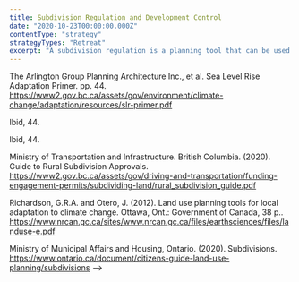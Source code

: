 ```yaml
---
title: Subdivision Regulation and Development Control
date: "2020-10-23T00:00:00.000Z"
contentType: "strategy"
strategyTypes: "Retreat"
excerpt: "A subdivision regulation is a planning tool that can be used to establish conditions for the protection against environmental hazards, e.g., coastal hazards related to sea-level rise."
---
```


<!-- Regular citations -->
[^1]:
  The Arlington Group Planning Architecture Inc., et al. Sea Level Rise Adaptation Primer. pp. 44. https://www2.gov.bc.ca/assets/gov/environment/climate-change/adaptation/resources/slr-primer.pdf
[^2]:  
  Ibid, 44.
[^3]:  
  Ibid, 44.
[^4]:
  Ministry of Transportation and Infrastructure. British Columbia. (2020). Guide to Rural Subdivision Approvals. https://www2.gov.bc.ca/assets/gov/driving-and-transportation/funding-engagement-permits/subdividing-land/rural_subdivision_guide.pdf
[^5]:
  Richardson, G.R.A. and Otero, J. (2012). Land use planning tools for local adaptation to climate change. Ottawa, Ont.: Government of Canada, 38 p.. https://www.nrcan.gc.ca/sites/www.nrcan.gc.ca/files/earthsciences/files/landuse-e.pdf
[^6]:  
  Ministry of Municipal Affairs and Housing, Ontario. (2020). Subdivisions. https://www.ontario.ca/document/citizens-guide-land-use-planning/subdivisions -->
